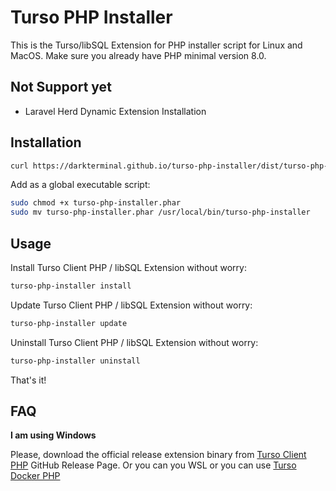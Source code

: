 # Turso PHP Installer

This is the Turso/libSQL Extension for PHP installer script for Linux and MacOS. Make sure you already have PHP minimal version 8.0.

## Not Support yet

- Laravel Herd Dynamic Extension Installation

## Installation

```bash
curl https://darkterminal.github.io/turso-php-installer/dist/turso-php-installer.phar -o ./turso-php-installer.phar
```

Add as a global executable script:

```bash
sudo chmod +x turso-php-installer.phar
sudo mv turso-php-installer.phar /usr/local/bin/turso-php-installer
```

## Usage

Install Turso Client PHP / libSQL Extension without worry:

```bash
turso-php-installer install
```

Update Turso Client PHP / libSQL Extension without worry:

```bash
turso-php-installer update
```

Uninstall Turso Client PHP / libSQL Extension without worry:

```bash
turso-php-installer uninstall
```

That's it!

## FAQ

**I am using Windows**

Please, download the official release extension binary from [Turso Client PHP](https://github.com/tursodatabase/turso-client-php/releases) GitHub Release Page. Or you can you WSL or you can use [Turso Docker PHP](https://github.com/darkterminal/turso-docker-php)

